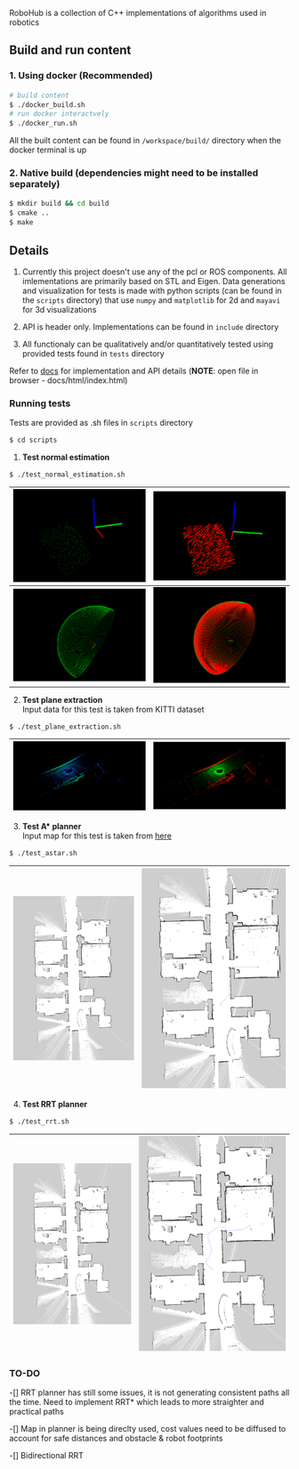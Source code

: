 RoboHub is a collection of C++ implementations of algorithms used in robotics

## Build and run content
### 1. Using docker (Recommended)
``` bash
# build content
$ ./docker_build.sh
# run docker interactvely
$ ./docker_run.sh
```
All the built content can be found in `/workspace/build/` directory when the docker terminal is up

### 2. Native build (dependencies might need to be installed separately)
``` bash
$ mkdir build && cd build
$ cmake ..
$ make
```
## Details

1. Currently this project doesn't use any of the pcl or ROS components. All imlementations are primarily based on STL and Eigen. Data generations and visualization for tests is made with python scripts (can be found in the `scripts` directory) that use `numpy` and `matplotlib` for 2d and `mayavi` for 3d visualizations

2. API is header only. Implementations can be found in `include` directory

3. All functionaly can be qualitatively and/or quantitatively tested using provided tests found in `tests` directory  

Refer to [docs](./docs/html/index.html) for implementation and API details (__NOTE__: open file in browser - docs/html/index.html)

### Running tests

Tests are provided as .sh files in `scripts` directory  
``` bash
$ cd scripts
```

1. __Test normal estimation__   
``` bash
$ ./test_normal_estimation.sh
```
| ![plane](./media/plane_points.png)           | ![plane_normals](./media/plane_normals.png)           |
| :------------------------------------------: | :---------------------------------------------------: |
| ![hemisphere](./media/hemisphere_points.png) | ![hemisphere_normals](./media/hemisphere_normals.png) |

2. __Test plane extraction__  
Input data for this test is taken from KITTI dataset
``` bash
$ ./test_plane_extraction.sh
```
| ![KITTI sample](./media/kitti_sample_data.png) | ![seg out](./media/segmented_output.png) |
| :--------------------------------------------: | :--------------------------------------: |

3. __Test A* planner__  
Input map for this test is taken from [here](https://github.com/zkytony/graphspn/tree/master/graphspn/experiments/dataset/cold-groundtruth/Stockholm/groundtruth/floor4)  
``` bash
$ ./test_astar.sh
```
| ![map](./media/map.png) | ![map_path_astar](./media/map_path_astar.png) |
| :---------------------: | :-------------------------------------------: |

4. __Test RRT planner__    
``` bash
$ ./test_rrt.sh
```
| ![map](./media/map.png) | ![map_path_astar](./media/map_path_rrt.png) |
| :---------------------: | :-----------------------------------------: |

### TO-DO  

-[] RRT planner has still some issues, it is not generating consistent paths all the time. Need to implement RRT* which leads to more straighter and practical paths

-[] Map in planner is being direclty used, cost values need to be diffused to account for safe distances and obstacle & robot footprints

-[] Bidirectional RRT 